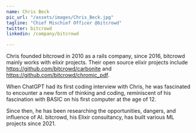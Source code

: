 ```yaml
---
name: Chris Beck
pic_url: "/assets/images/Chris_Beck.jpg"
tagline: "Chief Mischief Officer @bitcrowd"
twitter: bitcrowd
linkedin: /company/bitcrowd

---
```

Chris founded bitcrowd in 2010 as a rails company, since 2016, bitcrowd mainly works with elixir projects. Their open source elixir projects include https://github.com/bitcrowd/carbonite and https://github.com/bitcrowd/chromic_pdf. 

When ChatGPT had its first coding interview with Chris, he was fascinated to encounter a new form of thinking and coding, reminiscent of his fascination with BASIC on his first computer at the age of 12.

Since then, he has been researching the opportunities, dangers, and influence of AI. bitcrowd, his Elixir consultancy, has built various ML projects since 2021.
